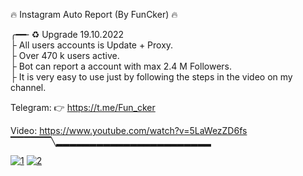 🔥 Instagram Auto Report (By FunCker) 🔥 
       <br>
       
╭━━╴♻️ Upgrade 19.10.2022
<br>
├  All users accounts is Update + Proxy.
<br>
├  Over 470 k users active. 
<br>
├  Bot can report a account with max 2.4 M Followers.
<br>
├  It is very easy to use just by following the steps in the video on my channel.
<br>

 
 Telegram: 👉  https://t.me/Fun_cker
 
 Video:    https://www.youtube.com/watch?v=5LaWezZD6fs
 <br>
▔▔▔▔▔▔╲▂▂▂▂▂▂▂▂▂▂▂▂▂▂▂▂▂▂▂▂▂▂▂

<a href="https://imgbb.com/"><img src="https://i.ibb.co/kG6rw5n/1.jpg" alt="1" border="0"></a>
<a href="https://imgbb.com/"><img src="https://i.ibb.co/554kHhh/2.jpg" alt="2" border="0"></a><br /><a target='_blank' href='https://imgbb.com/'></a><br />



